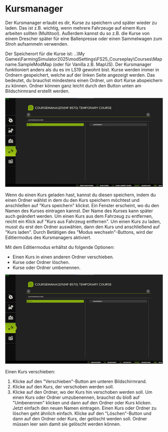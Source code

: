 # Kursmanager


Der Kursmanager erlaubt es dir, Kurse zu speichern und später wieder zu laden.
Das ist z.B. wichtig, wenn mehrere Fahrzeuge auf einem Kurs arbeiten sollten (Multitool).
Außerdem kannst du so z.B. die Kurse von einem Drescher später für eine Ballenpresse oder einen Sammelwagen zum Stroh aufsammeln verwenden.

Der Speicherort für die Kurse ist: ..\My Games\FarmingSimulator2025\modSettings\FS25_Courseplay\Courses\Mapname.SampleModMap (oder für Vanilla z.B. MapUS).
Der Kursmanager funktioniert anders als du es im LS19 gewohnt bist.
Kurse werden immer in Ordnern gespeichert, welche auf der linken Seite angezeigt werden. Das bedeutet, du brauchst mindestens einen Ordner, um dort Kurse abspeichern zu können.
Ordner können ganz leicht durch den Button unten am Bildschirmrand erstellt werden.


![Image](assets/images/managerbasehelp_0_0_765_430.png)


Wenn du einen Kurs geladen hast, kannst du diesen speichern, indem du einen Ordner wählst in dem du den Kurs speichern möchtest und anschließen auf "Kurs speichern" klickst.
Ein Fenster erscheint, wo du den Namen des Kurses eintragen kannst.
Der Name des Kurses kann später auch geändert werden.
Um einen Kurs aus dem Fahrzeug zu entfernen, reicht ein Klick auf "Kurs aus Fahrzeug entfernen".
Um einen Kurs zu laden, musst du erst den Ordner auswählen, dann den Kurs und anschließend auf "Kurs laden".
Durch Betätigen des "Modus wechseln"-Buttons, wird der Editiermodus des Kursmanagers aktiviert.



Mit dem Editiermodus erhältst du folgende Optionen:
- Einen Kurs in einen anderen Ordner verschieben.
- Kurse oder Ordner löschen.
- Kurse oder Ordner umbenennen.


![Image](assets/images/manageredithelp_0_0_765_430.png)


Einen Kurs verschieben:
  1) Klicke auf den "Verschieben"-Button am unteren Bildschirmrand.
  2) Klicke auf den Kurs, der verschoben werden soll.
  3) Klicke auf den Ordner, wo der Kurs hin verschoben werden soll.
Um einen Kurs oder Ordner umzubenennen, brauchst du bloß auf "Umbenennen" klicken und dann auf den Ordner oder Kurs klicken. Jetzt einfach den neuen Namen eintragen.
Einen Kurs oder Ordner zu löschen geht ähnlich einfach. Klicke auf den "Löschen"-Button und dann auf den Ordner oder Kurs, der gelöscht werden soll.
Ordner müssen leer sein damit sie gelöscht werden können.


